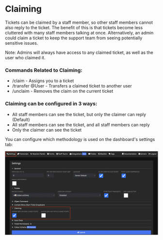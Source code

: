 # Claiming

Tickets can be claimed by a staff member, so other staff members cannot also reply to the ticket. The benefit of this is that tickets become less cluttered with many staff members talking at once.
Alternatively, an admin could claim a ticket to keep the support team from seeing potentially sensitive issues.

Note: Admins will always have access to any claimed ticket, as well as the user who claimed it.

### Commands Related to Claiming:
- /claim - Assigns you to a ticket
- /transfer @User - Transfers a claimed ticket to another user
- /unclaim - Removes the claim on the current ticket

### Claiming can be configured in 3 ways:
<!-- SHOULD WE PUT A PHOTO OF THE CONFIGURED CHECKBOXES FOR EACH OPTION??? -->
- All staff members can see the ticket, but only the claimer can reply (Default)
- All staff members can see the ticket, and all staff members can reply
- Only the claimer can see the ticket

You can configure which methodology is used on the dashboard's settings tab:

![Claim Settings](../../img/settings_claim.webp)